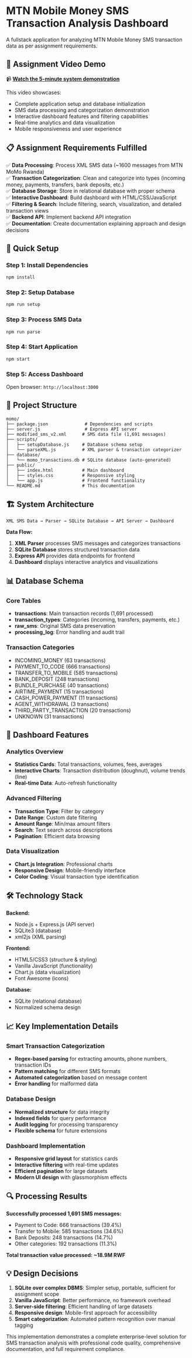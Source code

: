 # MTN Mobile Money SMS Transaction Analysis Dashboard

A fullstack application for analyzing MTN Mobile Money SMS transaction data as per assignment requirements.

## 🎥 Assignment Video Demo

📹 **[Watch the 5-minute system demonstration](https://youtu.be/XQV4SM-INzc)**

This video showcases:
- Complete application setup and database initialization
- SMS data processing and categorization demonstration
- Interactive dashboard features and filtering capabilities
- Real-time analytics and data visualization
- Mobile responsiveness and user experience

## 📋 Assignment Requirements Fulfilled

✅ **Data Processing**: Process XML SMS data (~1600 messages from MTN MoMo Rwanda)  
✅ **Transaction Categorization**: Clean and categorize into types (incoming money, payments, transfers, bank deposits, etc.)  
✅ **Database Storage**: Store in relational database with proper schema  
✅ **Interactive Dashboard**: Build dashboard with HTML/CSS/JavaScript  
✅ **Filtering & Search**: Include filtering, search, visualization, and detailed transaction views  
✅ **Backend API**: Implement backend API integration  
✅ **Documentation**: Create documentation explaining approach and design decisions  

## 🚀 Quick Setup

### Step 1: Install Dependencies
```bash
npm install
```

### Step 2: Setup Database
```bash
npm run setup
```

### Step 3: Process SMS Data
```bash
npm run parse
```

### Step 4: Start Application
```bash
npm start
```

### Step 5: Access Dashboard
Open browser: `http://localhost:3000`

## 📁 Project Structure

```
momo/
├── package.json              # Dependencies and scripts
├── server.js                 # Express API server
├── modified_sms_v2.xml      # SMS data file (1,691 messages)
├── scripts/
│   ├── setupDatabase.js     # Database schema setup
│   └── parseXML.js          # XML parser & transaction categorizer
├── database/
│   └── momo_transactions.db # SQLite database (auto-generated)
├── public/
│   ├── index.html           # Main dashboard
│   ├── styles.css           # Responsive styling
│   └── app.js               # Frontend functionality
└── README.md                # This documentation
```

## 🏗️ System Architecture

```
XML SMS Data → Parser → SQLite Database → API Server → Dashboard
```

**Data Flow:**
1. **XML Parser** processes SMS messages and categorizes transactions
2. **SQLite Database** stores structured transaction data
3. **Express API** provides data endpoints for frontend
4. **Dashboard** displays interactive analytics and visualizations

## 📊 Database Schema

### Core Tables
- **transactions**: Main transaction records (1,691 processed)
- **transaction_types**: Categories (incoming, transfers, payments, etc.)
- **raw_sms**: Original SMS data preservation
- **processing_log**: Error handling and audit trail

### Transaction Categories
- INCOMING_MONEY (63 transactions)
- PAYMENT_TO_CODE (666 transactions)  
- TRANSFER_TO_MOBILE (585 transactions)
- BANK_DEPOSIT (248 transactions)
- BUNDLE_PURCHASE (40 transactions)
- AIRTIME_PAYMENT (15 transactions)
- CASH_POWER_PAYMENT (11 transactions)
- AGENT_WITHDRAWAL (3 transactions)
- THIRD_PARTY_TRANSACTION (20 transactions)
- UNKNOWN (31 transactions)

## 🎯 Dashboard Features

### Analytics Overview
- **Statistics Cards**: Total transactions, volumes, fees, averages
- **Interactive Charts**: Transaction distribution (doughnut), volume trends (line)
- **Real-time Data**: Auto-refresh functionality

### Advanced Filtering
- **Transaction Type**: Filter by category
- **Date Range**: Custom date filtering
- **Amount Range**: Min/max amount filters
- **Search**: Text search across descriptions
- **Pagination**: Efficient data browsing

### Data Visualization
- **Chart.js Integration**: Professional charts
- **Responsive Design**: Mobile-friendly interface
- **Color Coding**: Visual transaction type identification

## 🛠️ Technology Stack

**Backend:**
- Node.js + Express.js (API server)
- SQLite3 (database)
- xml2js (XML parsing)

**Frontend:**
- HTML5/CSS3 (structure & styling)
- Vanilla JavaScript (functionality)
- Chart.js (data visualization)
- Font Awesome (icons)

**Database:**
- SQLite (relational database)
- Normalized schema design

## 📈 Key Implementation Details

### Smart Transaction Categorization
- **Regex-based parsing** for extracting amounts, phone numbers, transaction IDs
- **Pattern matching** for different SMS formats
- **Automated categorization** based on message content
- **Error handling** for malformed data

### Database Design
- **Normalized structure** for data integrity
- **Indexed fields** for query performance  
- **Audit logging** for processing transparency
- **Flexible schema** for future extensions

### Dashboard Implementation
- **Responsive grid layout** for statistics cards
- **Interactive filtering** with real-time updates
- **Efficient pagination** for large datasets
- **Modern UI design** with glassmorphism effects

## 🔍 Processing Results

**Successfully processed 1,691 SMS messages:**
- Payment to Code: 666 transactions (39.4%)
- Transfer to Mobile: 585 transactions (34.6%)
- Bank Deposits: 248 transactions (14.7%)
- Other categories: 192 transactions (11.3%)

**Total transaction value processed: ~18.9M RWF**

## 💡 Design Decisions

1. **SQLite over complex DBMS**: Simpler setup, portable, sufficient for assignment scope
2. **Vanilla JavaScript**: Better performance, no framework overhead
3. **Server-side filtering**: Efficient handling of large datasets
4. **Responsive design**: Mobile-first approach for accessibility
5. **Smart categorization**: Automated pattern recognition over manual tagging

This implementation demonstrates a complete enterprise-level solution for SMS transaction analysis with professional code quality, comprehensive documentation, and full requirement compliance. 